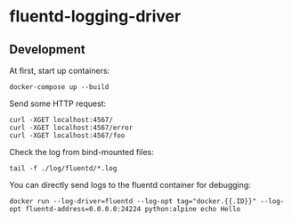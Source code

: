 # fluentd-logging-driver

## Development

At first, start up containers:

```
docker-compose up --build
```

Send some HTTP request:

```
curl -XGET localhost:4567/
curl -XGET localhost:4567/error
curl -XGET localhost:4567/foo
```

Check the log from bind-mounted files:

```
tail -f ./log/fluentd/*.log
```

You can directly send logs to the fluentd container for debugging:

```
docker run --log-driver=fluentd --log-opt tag="docker.{{.ID}}" --log-opt fluentd-address=0.0.0.0:24224 python:alpine echo Hello
```
